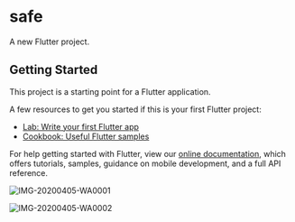 # safe

A new Flutter project.

## Getting Started

This project is a starting point for a Flutter application.

A few resources to get you started if this is your first Flutter project:

- [Lab: Write your first Flutter app](https://flutter.dev/docs/get-started/codelab)
- [Cookbook: Useful Flutter samples](https://flutter.dev/docs/cookbook)

For help getting started with Flutter, view our
[online documentation](https://flutter.dev/docs), which offers tutorials,
samples, guidance on mobile development, and a full API reference.

![IMG-20200405-WA0001](https://user-images.githubusercontent.com/44610017/116031687-d0405f80-a67b-11eb-97e8-5befebd5d747.jpg)


![IMG-20200405-WA0002](https://user-images.githubusercontent.com/44610017/116031778-0a116600-a67c-11eb-9581-3aa17416298c.jpg)
